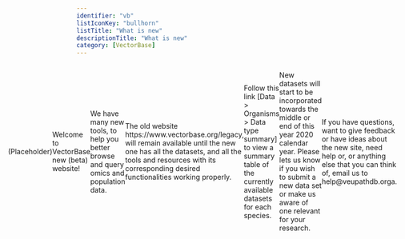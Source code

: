 ```yaml
---
identifier: "vb"
listIconKey: "bullhorn"
listTitle: "What is new"
descriptionTitle: "What is new"
category: [VectorBase]
---
```

<div style="display: flex; justify-content: center; align-items: center">  
(Placeholder)
  
  <p>Welcome to VectorBase new (beta) website!</p>

<p>We have many new tools, to help you better browse and query omics and population data.</p>

<p>The old website https://www.vectorbase.org/legacy, will remain available until the new one has all the datasets, and all the tools and resources with its corresponding desired functionalities working properly.</p>

<p>Follow this link [Data > Organisms > Data type summary] to view a summary table of the currently available datasets for each species.</p>

<p>New datasets will start to be incorporated towards the middle or end of this year 2020 calendar year.  Please lets us know if you wish to submit a new data set or make us aware of one relevant for your research.</p>

<p>If you have questions, want to give feedback or have ideas about the new site, need help or, or anything else that you can think of, email us to help@veupathdb.orga.</p>  
  
</div>
